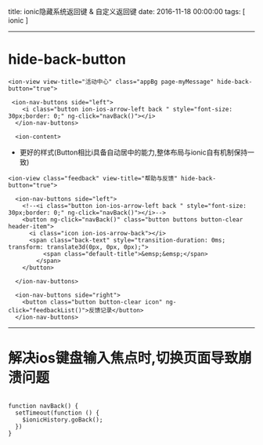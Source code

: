 title: ionic隐藏系统返回键 & 自定义返回键
date: 2016-11-18 00:00:00
tags: [ ionic ]



---
# hide-back-button
```
<ion-view view-title="活动中心" class="appBg page-myMessage" hide-back-button="true">
 
 <ion-nav-buttons side="left">
    <i class="button ion-ios-arrow-left back " style="font-size: 30px;border: 0;" ng-click="navBack()"></i>
  </ion-nav-buttons>
 
  <ion-content>
```
- 更好的样式(Button相比i具备自动居中的能力,整体布局与ionic自有机制保持一致)
```
<ion-view class="feedback" view-title="帮助与反馈" hide-back-button="true">
 
  <ion-nav-buttons side="left">
    <!--<i class="button ion-ios-arrow-left back " style="font-size: 30px;border: 0;" ng-click="navBack()"></i>-->
    <button ng-click="navBack()" class="button buttons button-clear header-item">
      <i class="icon ion-ios-arrow-back"></i>
      <span class="back-text" style="transition-duration: 0ms; transform: translate3d(0px, 0px, 0px);">
          <span class="default-title">&emsp;&emsp;</span>
        </span>
    </button>
 
  </ion-nav-buttons>
 
  <ion-nav-buttons side="right">
    <button class="button button-clear icon" ng-click="feedbackList()">反馈记录</button>
  </ion-nav-buttons>
```


---
# 解决ios键盘输入焦点时,切换页面导致崩溃问题
```

function navBack() {
  setTimeout(function () {
    $ionicHistory.goBack();
  })
}
```